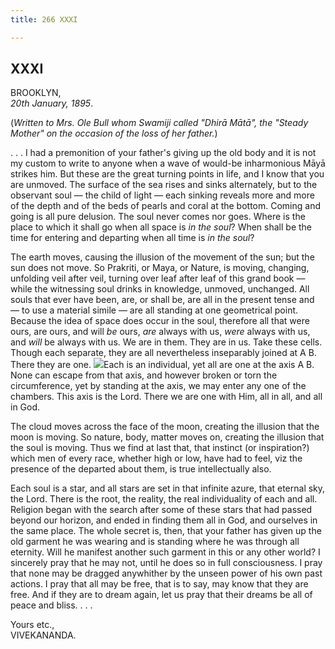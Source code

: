 ```yaml
---
title: 266 XXXI

---
```

  

  


## XXXI

BROOKLYN,  
*20th January, 1895*.

(*Written to Mrs. Ole Bull whom Swamiji called "Dhirā Mātā", the "Steady
Mother" on the occasion of the loss of her father.*)

. . . I had a premonition of your father's giving up the old body and it
is not my custom to write to anyone when a wave of would-be inharmonious
Māyā strikes him. But these are the great turning points in life, and I
know that you are unmoved. The surface of the sea rises and sinks
alternately, but to the observant soul — the child of light — each
sinking reveals more and more of the depth and of the beds of pearls and
coral at the bottom. Coming and going is all pure delusion. The soul
never comes nor goes. Where is the place to which it shall go when all
space is *in the soul*? When shall be the time for entering and
departing when all time is *in the soul*?

The earth moves, causing the illusion of the movement of the sun; but
the sun does not move. So Prakriti, or Maya, or Nature, is moving,
changing, unfolding veil after veil, turning over leaf after leaf of
this grand book — while the witnessing soul drinks in knowledge,
unmoved, unchanged. All souls that ever have been, are, or shall be, are
all in the present tense and — to use a material simile — are all
standing at one geometrical point. Because the idea of space does occur
in the soul, therefore all that were ours, are ours, and will *be* ours,
*are* always with us, *were* always with us, and *will* be always with
us. We are in them. They are in us. Take these cells. Though each
separate, they are all nevertheless inseparably joined at A B. There
they are one. ![](031_diagram.jpg)Each is an individual, yet all are one
at the axis A B. None can escape from that axis, and however broken or
torn the circumference, yet by standing at the axis, we may enter any
one of the chambers. This axis is the Lord. There we are one with Him,
all in all, and all in God.

The cloud moves across the face of the moon, creating the illusion that
the moon is moving. So nature, body, matter moves on, creating the
illusion that the soul is moving. Thus we find at last that, that
instinct (or inspiration?) which men of every race, whether high or low,
have had to feel, viz the presence of the departed about them, is true
intellectually also.

Each soul is a star, and all stars are set in that infinite azure, that
eternal sky, the Lord. There is the root, the reality, the real
individuality of each and all. Religion began with the search after some
of these stars that had passed beyond our horizon, and ended in finding
them all in God, and ourselves in the same place. The whole secret is,
then, that your father has given up the old garment he was wearing and
is standing where he was through all eternity. Will he manifest another
such garment in this or any other world? I sincerely pray that he may
not, until he does so in full consciousness. I pray that none may be
dragged anywhither by the unseen power of his own past actions. I pray
that all may be free, that is to say, may know that they are free. And
if they are to dream again, let us pray that their dreams be all of
peace and bliss. . . .

Yours etc.,  
VIVEKANANDA.